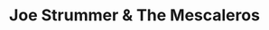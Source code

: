 ---
title: "Joe Strummer & The Mescaleros"
summary: "British rock band formed by in 1999. The band existed until Strummer's death in 2002."
image: "joe-strummer-the-mescaleros.jpg"
apple_music_artist_url: "https://music.apple.com/gb/artist/joe-strummer-the-mescaleros/14756350"
---